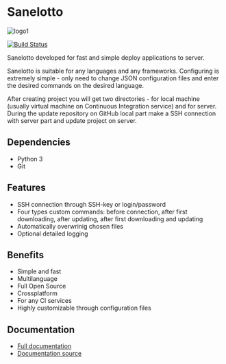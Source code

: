 # Sanelotto
<image src='https://raw.githubusercontent.com/Vladimir37/Sanelotto_site/master/src/files/logos/logo_mid.png' alt='logo1' style='vertical-align: middle;'>

<a href='https://semaphoreci.com/vladimir37/sanelotto'> <img src='https://semaphoreci.com/api/v1/vladimir37/sanelotto/branches/master/shields_badge.svg' alt='Build Status'></a>

Sanelotto developed for fast and simple deploy applications to server.

Sanelotto is suitable for any languages and any frameworks. Configuring is extremely simple - only need to change JSON configuration files and enter the desired commands on the desired language.

After creating project you will get two directories - for local machine (usually virtual machine on Continuous Integration service) and for server. During the update repository on GitHub local part make a SSH connection with server part and update project on server. 

## Dependencies
* Python 3
* Git

## Features
* SSH connection through SSH-key or login/password
* Four types custom commands: before connection, after first downloading, after updating, after first downloading and updating
* Automatically overwrinig chosen files
* Optional detailed logging

## Benefits
* Simple and fast
* Multilanguage
* Full Open Source
* Crossplatform
* For any CI services
* Highly customizable through configuration files

## Documentation
* [Full documentation](http://sanelotto.info/)
* [Documentation source](https://github.com/Vladimir37/Sanelotto_site)

